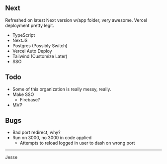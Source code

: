 ## Next

Refreshed on latest Next version w/app folder, very awesome. Vercel deployment pretty legit.

- TypeScript
- NextJS
- Postgres (Possibly Switch)
- Vercel Auto Deploy
- Tailwind (Customize Later)
- SSO


## Todo
- Some of this organization is really messy, really.
- Make SSO
   - Firebase?
- MVP

## Bugs

- Bad port redirect, why?
- Run on 3000, no 3000 in code applied
  - Attempts to reload logged in user to dash on wrong port


---

Jesse
